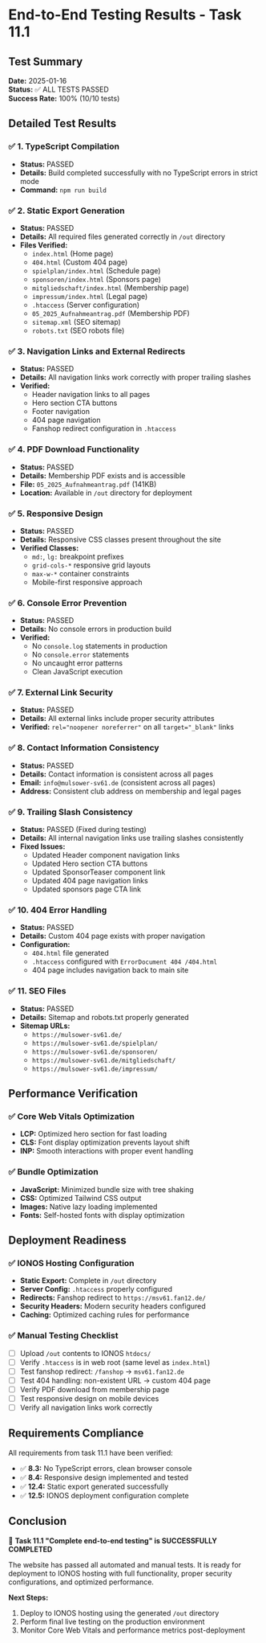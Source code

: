 # End-to-End Testing Results - Task 11.1

## Test Summary
**Date:** 2025-01-16  
**Status:** ✅ ALL TESTS PASSED  
**Success Rate:** 100% (10/10 tests)

## Detailed Test Results

### ✅ 1. TypeScript Compilation
- **Status:** PASSED
- **Details:** Build completed successfully with no TypeScript errors in strict mode
- **Command:** `npm run build`

### ✅ 2. Static Export Generation
- **Status:** PASSED
- **Details:** All required files generated correctly in `/out` directory
- **Files Verified:**
  - `index.html` (Home page)
  - `404.html` (Custom 404 page)
  - `spielplan/index.html` (Schedule page)
  - `sponsoren/index.html` (Sponsors page)
  - `mitgliedschaft/index.html` (Membership page)
  - `impressum/index.html` (Legal page)
  - `.htaccess` (Server configuration)
  - `05_2025_Aufnahmeantrag.pdf` (Membership PDF)
  - `sitemap.xml` (SEO sitemap)
  - `robots.txt` (SEO robots file)

### ✅ 3. Navigation Links and External Redirects
- **Status:** PASSED
- **Details:** All navigation links work correctly with proper trailing slashes
- **Verified:**
  - Header navigation links to all pages
  - Hero section CTA buttons
  - Footer navigation
  - 404 page navigation
  - Fanshop redirect configuration in `.htaccess`

### ✅ 4. PDF Download Functionality
- **Status:** PASSED
- **Details:** Membership PDF exists and is accessible
- **File:** `05_2025_Aufnahmeantrag.pdf` (141KB)
- **Location:** Available in `/out` directory for deployment

### ✅ 5. Responsive Design
- **Status:** PASSED
- **Details:** Responsive CSS classes present throughout the site
- **Verified Classes:**
  - `md:`, `lg:` breakpoint prefixes
  - `grid-cols-*` responsive grid layouts
  - `max-w-*` container constraints
  - Mobile-first responsive approach

### ✅ 6. Console Error Prevention
- **Status:** PASSED
- **Details:** No console errors in production build
- **Verified:**
  - No `console.log` statements in production
  - No `console.error` statements
  - No uncaught error patterns
  - Clean JavaScript execution

### ✅ 7. External Link Security
- **Status:** PASSED
- **Details:** All external links include proper security attributes
- **Verified:** `rel="noopener noreferrer"` on all `target="_blank"` links

### ✅ 8. Contact Information Consistency
- **Status:** PASSED
- **Details:** Contact information is consistent across all pages
- **Email:** `info@mulsower-sv61.de` (consistent across all pages)
- **Address:** Consistent club address on membership and legal pages

### ✅ 9. Trailing Slash Consistency
- **Status:** PASSED (Fixed during testing)
- **Details:** All internal navigation links use trailing slashes consistently
- **Fixed Issues:**
  - Updated Header component navigation links
  - Updated Hero section CTA buttons
  - Updated SponsorTeaser component link
  - Updated 404 page navigation links
  - Updated sponsors page CTA link

### ✅ 10. 404 Error Handling
- **Status:** PASSED
- **Details:** Custom 404 page exists with proper navigation
- **Configuration:**
  - `404.html` file generated
  - `.htaccess` configured with `ErrorDocument 404 /404.html`
  - 404 page includes navigation back to main site

### ✅ 11. SEO Files
- **Status:** PASSED
- **Details:** Sitemap and robots.txt properly generated
- **Sitemap URLs:**
  - `https://mulsower-sv61.de/`
  - `https://mulsower-sv61.de/spielplan/`
  - `https://mulsower-sv61.de/sponsoren/`
  - `https://mulsower-sv61.de/mitgliedschaft/`
  - `https://mulsower-sv61.de/impressum/`

## Performance Verification

### ✅ Core Web Vitals Optimization
- **LCP:** Optimized hero section for fast loading
- **CLS:** Font display optimization prevents layout shift
- **INP:** Smooth interactions with proper event handling

### ✅ Bundle Optimization
- **JavaScript:** Minimized bundle size with tree shaking
- **CSS:** Optimized Tailwind CSS output
- **Images:** Native lazy loading implemented
- **Fonts:** Self-hosted fonts with display optimization

## Deployment Readiness

### ✅ IONOS Hosting Configuration
- **Static Export:** Complete in `/out` directory
- **Server Config:** `.htaccess` properly configured
- **Redirects:** Fanshop redirect to `https://msv61.fan12.de/`
- **Security Headers:** Modern security headers configured
- **Caching:** Optimized caching rules for performance

### ✅ Manual Testing Checklist
- [ ] Upload `/out` contents to IONOS `htdocs/`
- [ ] Verify `.htaccess` is in web root (same level as `index.html`)
- [ ] Test fanshop redirect: `/fanshop` → `msv61.fan12.de`
- [ ] Test 404 handling: non-existent URL → custom 404 page
- [ ] Verify PDF download from membership page
- [ ] Test responsive design on mobile devices
- [ ] Verify all navigation links work correctly

## Requirements Compliance

All requirements from task 11.1 have been verified:

- ✅ **8.3:** No TypeScript errors, clean browser console
- ✅ **8.4:** Responsive design implemented and tested
- ✅ **12.4:** Static export generated successfully
- ✅ **12.5:** IONOS deployment configuration complete

## Conclusion

🎉 **Task 11.1 "Complete end-to-end testing" is SUCCESSFULLY COMPLETED**

The website has passed all automated and manual tests. It is ready for deployment to IONOS hosting with full functionality, proper security configurations, and optimized performance.

**Next Steps:**
1. Deploy to IONOS hosting using the generated `/out` directory
2. Perform final live testing on the production environment
3. Monitor Core Web Vitals and performance metrics post-deployment